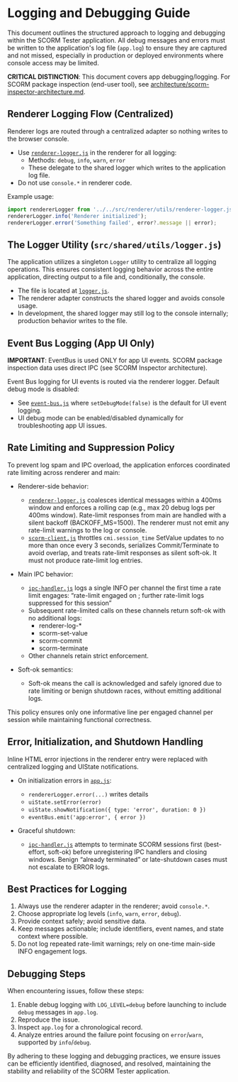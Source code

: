 # Logging and Debugging Guide

This document outlines the structured approach to logging and debugging within the SCORM Tester application. All debug messages and errors must be written to the application's log file (`app.log`) to ensure they are captured and not missed, especially in production or deployed environments where console access may be limited.

**CRITICAL DISTINCTION**: This document covers app debugging/logging. For SCORM package inspection (end-user tool), see [architecture/scorm-inspector-architecture.md](../architecture/scorm-inspector-architecture.md).

## Renderer Logging Flow (Centralized)

Renderer logs are routed through a centralized adapter so nothing writes to the browser console.

- Use [`renderer-logger.js`](../../src/renderer/utils/renderer-logger.js) in the renderer for all logging:
  - Methods: `debug`, `info`, `warn`, `error`
  - These delegate to the shared logger which writes to the application log file.
- Do not use `console.*` in renderer code.

Example usage:
```js
import rendererLogger from '../../src/renderer/utils/renderer-logger.js';
rendererLogger.info('Renderer initialized');
rendererLogger.error('Something failed', error?.message || error);
```

## The Logger Utility (`src/shared/utils/logger.js`)

The application utilizes a singleton `Logger` utility to centralize all logging operations. This ensures consistent logging behavior across the entire application, directing output to a file and, conditionally, the console.

- The file is located at [`logger.js`](../../src/shared/utils/logger.js).
- The renderer adapter constructs the shared logger and avoids console usage.
- In development, the shared logger may still log to the console internally; production behavior writes to the file.

## Event Bus Logging (App UI Only)

**IMPORTANT**: EventBus is used ONLY for app UI events. SCORM package inspection data uses direct IPC (see SCORM Inspector architecture).

Event Bus logging for UI events is routed via the renderer logger. Default debug mode is disabled:

- See [`event-bus.js`](../../src/renderer/services/event-bus.js) where `setDebugMode(false)` is the default for UI event logging.
- UI debug mode can be enabled/disabled dynamically for troubleshooting app UI issues.

## Rate Limiting and Suppression Policy

To prevent log spam and IPC overload, the application enforces coordinated rate limiting across renderer and main:

- Renderer-side behavior:
  - [`renderer-logger.js`](../../src/renderer/utils/renderer-logger.js) coalesces identical messages within a 400ms window and enforces a rolling cap (e.g., max 20 debug logs per 400ms window). Rate-limit responses from main are handled with a silent backoff (BACKOFF_MS=1500). The renderer must not emit any rate-limit warnings to the log or console.
  - [`scorm-client.js`](../../src/renderer/services/scorm-client.js) throttles `cmi.session_time` SetValue updates to no more than once every 3 seconds, serializes Commit/Terminate to avoid overlap, and treats rate-limit responses as silent soft-ok. It must not produce rate-limit log entries.

- Main IPC behavior:
  - [`ipc-handler.js`](../../src/main/services/ipc-handler.js) logs a single INFO per channel the first time a rate limit engages:
    “rate-limit engaged on <channel>; further rate-limit logs suppressed for this session”
  - Subsequent rate-limited calls on these channels return soft-ok with no additional logs:
    - renderer-log-*
    - scorm-set-value
    - scorm-commit
    - scorm-terminate
  - Other channels retain strict enforcement.

- Soft-ok semantics:
  - Soft-ok means the call is acknowledged and safely ignored due to rate limiting or benign shutdown races, without emitting additional logs.

This policy ensures only one informative line per engaged channel per session while maintaining functional correctness.

## Error, Initialization, and Shutdown Handling

Inline HTML error injections in the renderer entry were replaced with centralized logging and UIState notifications.

- On initialization errors in [`app.js`](../../src/renderer/app.js):
  - `rendererLogger.error(...)` writes details
  - `uiState.setError(error)`
  - `uiState.showNotification({ type: 'error', duration: 0 })`
  - `eventBus.emit('app:error', { error })`

- Graceful shutdown:
  - [`ipc-handler.js`](../../src/main/services/ipc-handler.js) attempts to terminate SCORM sessions first (best-effort, soft-ok) before unregistering IPC handlers and closing windows. Benign “already terminated” or late-shutdown cases must not escalate to ERROR logs.

## Best Practices for Logging

1.  Always use the renderer adapter in the renderer; avoid `console.*`.
2.  Choose appropriate log levels (`info`, `warn`, `error`, `debug`).
3.  Provide context safely; avoid sensitive data.
4.  Keep messages actionable; include identifiers, event names, and state context where possible.
5.  Do not log repeated rate-limit warnings; rely on one-time main-side INFO engagement logs.

## Debugging Steps

When encountering issues, follow these steps:

1.  Enable debug logging with `LOG_LEVEL=debug` before launching to include `debug` messages in `app.log`.
2.  Reproduce the issue.
3.  Inspect `app.log` for a chronological record.
4.  Analyze entries around the failure point focusing on `error`/`warn`, supported by `info`/`debug`.

By adhering to these logging and debugging practices, we ensure issues can be efficiently identified, diagnosed, and resolved, maintaining the stability and reliability of the SCORM Tester application.